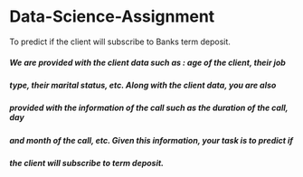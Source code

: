 # Data-Science-Assignment
To predict if the client will subscribe to Banks term deposit.
<h5/>We are provided with the client data such as : age of the client, their job
<h5/>type, their marital status, etc. Along with the client data, you are also
<h5/>provided with the information of the call such as the duration of the call, day
<h5/>and month of the call, etc. Given this information, your task is to predict if
<h5/>the client will subscribe to term deposit.
